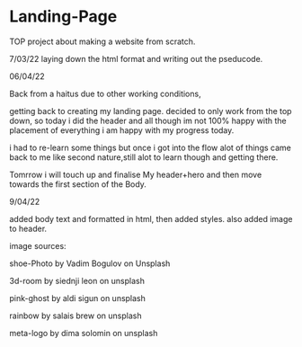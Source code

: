# Landing-Page
TOP project about making a website from scratch.

7/03/22
laying down the html format and writing out the pseducode.

06/04/22

Back from a haitus due to other working conditions,

getting back to creating my landing page.
decided to only work from the top down, so today i did the header and all though im not 100% happy with the placement of everything i am happy with my progress today.

i had to re-learn some things but once i got into the flow alot of things came back to me like second nature,still alot to learn though and getting there.

Tomrrow i will touch up and finalise My header+hero and then move towards the first section of the Body.


9/04/22

added body text and formatted in html, then added styles. also added image to header.

image sources:

shoe-Photo by Vadim Bogulov on Unsplash

3d-room by siednji leon on unsplash

pink-ghost by aldi sigun on unsplash

rainbow by salais brew on unsplash

meta-logo by dima solomin on unsplash
